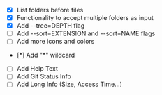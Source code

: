 -   [x] List folders before files
-   [x] Functionality to accept multiple folders as input
-   [x] Add --tree=DEPTH flag
-   [ ] Add --sort=EXTENSION and --sort=NAME flags
-   [ ] Add more icons and colors
-   [*] Add "\*" wildcard
-   [ ] Add Help Text
-   [ ] Add Git Status Info
-   [ ] Add Long Info (Size, Access Time...)
